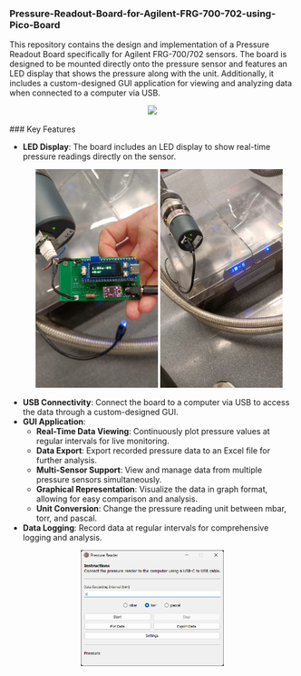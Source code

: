 ### Pressure-Readout-Board-for-Agilent-FRG-700-702-using-Pico-Board

This repository contains the design and implementation of a Pressure Readout Board specifically for Agilent FRG-700/702 sensors. The board is designed to be mounted directly onto the pressure sensor and features an LED display that shows the pressure along with the unit. Additionally, it includes a custom-designed GUI application for viewing and analyzing data when connected to a computer via USB.

<p align="center">
  <img src="Figures/Final.png" width="50%" />
</p>
### Key Features

- **LED Display**: The board includes an LED display to show real-time pressure readings directly on the sensor.
	<p align="center">
	  <img src="Figures/1.jpg" width="45%" />
	   <img src="Figures/2.jpg" width="45%" />
	</p>
- **USB Connectivity**: Connect the board to a computer via USB to access the data through a custom-designed GUI.
- **GUI Application**:
    - **Real-Time Data Viewing**: Continuously plot pressure values at regular intervals for live monitoring.
    - **Data Export**: Export recorded pressure data to an Excel file for further analysis.
    - **Multi-Sensor Support**: View and manage data from multiple pressure sensors simultaneously.
    - **Graphical Representation**: Visualize the data in graph format, allowing for easy comparison and analysis.
    - **Unit Conversion**: Change the pressure reading unit between mbar, torr, and pascal.
- **Data Logging**: Record data at regular intervals for comprehensive logging and analysis.

<p align="center">
  <img src="Figures/GUI.png" width="50%" />
</p>